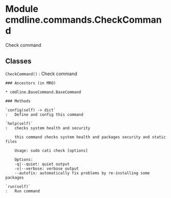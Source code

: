 Module cmdline.commands.CheckCommand
====================================
Check command

Classes
-------

`CheckCommand()`
:   Check command

    ### Ancestors (in MRO)

    * cmdline.BaseCommand.BaseCommand

    ### Methods

    `config(self) ‑> dict`
    :   Define and config this command

    `help(self)`
    :   checks system health and security
        
        this command checks system health and packages security and static files
        
        Usage: sudo cati check [options]
        
        Options:
        -q|--quiet: quiet output
        -v|--verbose: verbose output
        --autofix: automatically fix problems by re-installing some packages

    `run(self)`
    :   Run command